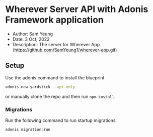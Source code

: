 # Wherever Server API with Adonis Framework application
- Author: Sam Yeung
- Date: 3 Oct, 2022
- Description: The server for Wherever App (https://github.com/SamYeung1/wherever-app.git)

## Setup

Use the adonis command to install the blueprint

```bash
adonis new yardstick --api-only
```

or manually clone the repo and then run `npm install`.


### Migrations

Run the following command to run startup migrations.

```js
adonis migration:run
```

